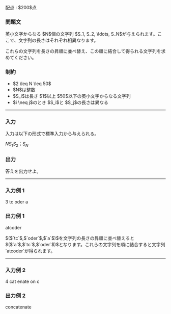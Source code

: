 
<div>

<span>

<span>

<p>
配点 : $200$点
</p>

<div>

<section>

### **問題文**

<p>
英小文字からなる $N$個の文字列 $S_1, S_2, \ldots, S_N$が与えられます。ここで、文字列の長さはそれぞれ相異なります。
</p>

<p>
これらの文字列を長さの昇順に並べ替え、この順に結合して得られる文字列を求めてください。
</p>

</section>

</div>

<div>

<section>

### **制約**

<ul>

<li>
$2 \leq N \leq 50$
</li>

<li>
$N$は整数
</li>

<li>
$S_i$は長さ $1$以上 $50$以下の英小文字からなる文字列
</li>

<li>
$i \neq j$のとき $S_i$と $S_j$の長さは異なる
</li>

</ul>

</section>

</div>

---

<div>

<div>

<section>

### **入力**

<p>
入力は以下の形式で標準入力から与えられる。
</p>

<div>

$N$$S_1$$S_2$$\vdots$$S_N$
</div>

</section>

</div>

<div>

<section>

### **出力**

<p>
答えを出力せよ。
</p>

</section>

</div>

</div>

---

<div>

<section>

### **入力例 1**

<div>

3
tc
oder
a

</div>

</section>

</div>

<div>

<section>

### **出力例 1**

<div>

atcoder

</div>

<p>
$($`tc`$,$`oder`$,$`a`$)$を文字列の長さの昇順に並べ替えると $($`a`$,$`tc`$,$`oder`$)$となります。これらの文字列を順に結合すると文字列 `atcoder`が得られます。
</p>

</section>

</div>

---

<div>

<section>

### **入力例 2**

<div>

4
cat
enate
on
c

</div>

</section>

</div>

<div>

<section>

### **出力例 2**

<div>

concatenate

</div>

</section>

</div>

</span>

</span>

</div>
